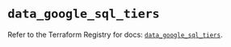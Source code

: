 # `data_google_sql_tiers`

Refer to the Terraform Registry for docs: [`data_google_sql_tiers`](https://registry.terraform.io/providers/hashicorp/google-beta/6.2.0/docs/data-sources/google_sql_tiers).
